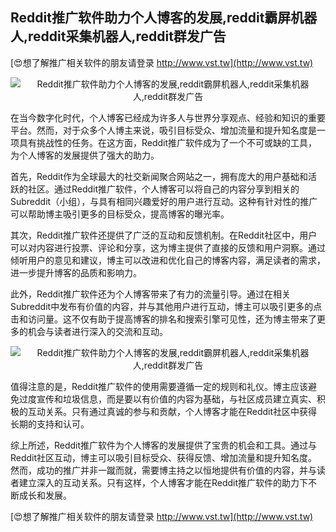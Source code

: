 ## **Reddit推广软件助力个人博客的发展,reddit霸屏机器人,reddit采集机器人,reddit群发广告**

[😍想了解推广相关软件的朋友请登录 http://www.vst.tw](http://www.vst.tw)

 <center><img src="https://vst.tw/MP4/tuiguang/png/3.png" alt="Reddit推广软件助力个人博客的发展,reddit霸屏机器人,reddit采集机器人,reddit群发广告"></center>

在当今数字化时代，个人博客已经成为许多人与世界分享观点、经验和知识的重要平台。然而，对于众多个人博主来说，吸引目标受众、增加流量和提升知名度是一项具有挑战性的任务。在这方面，Reddit推广软件成为了一个不可或缺的工具，为个人博客的发展提供了强大的助力。

首先，Reddit作为全球最大的社交新闻聚合网站之一，拥有庞大的用户基础和活跃的社区。通过Reddit推广软件，个人博客可以将自己的内容分享到相关的Subreddit（小组），与具有相同兴趣爱好的用户进行互动。这种有针对性的推广可以帮助博主吸引更多的目标受众，提高博客的曝光率。

其次，Reddit推广软件还提供了广泛的互动和反馈机制。在Reddit社区中，用户可以对内容进行投票、评论和分享，这为博主提供了直接的反馈和用户洞察。通过倾听用户的意见和建议，博主可以改进和优化自己的博客内容，满足读者的需求，进一步提升博客的品质和影响力。

此外，Reddit推广软件还为个人博客带来了有力的流量引导。通过在相关Subreddit中发布有价值的内容，并与其他用户进行互动，博主可以吸引更多的点击和访问量。这不仅有助于提高博客的排名和搜索引擎可见性，还为博主带来了更多的机会与读者进行深入的交流和互动。

 <center><img src="https://vst.tw/MP4/tuiguang/png/0.png" alt="Reddit推广软件助力个人博客的发展,reddit霸屏机器人,reddit采集机器人,reddit群发广告"></center>

值得注意的是，Reddit推广软件的使用需要遵循一定的规则和礼仪。博主应该避免过度宣传和垃圾信息，而是要以有价值的内容为基础，与社区成员建立真实、积极的互动关系。只有通过真诚的参与和贡献，个人博客才能在Reddit社区中获得长期的支持和认可。

综上所述，Reddit推广软件为个人博客的发展提供了宝贵的机会和工具。通过与Reddit社区互动，博主可以吸引目标受众、获得反馈、增加流量和提升知名度。然而，成功的推广并非一蹴而就，需要博主持之以恒地提供有价值的内容，并与读者建立深入的互动关系。只有这样，个人博客才能在Reddit推广软件的助力下不断成长和发展。

[😍想了解推广相关软件的朋友请登录 http://www.vst.tw](http://www.vst.tw)



